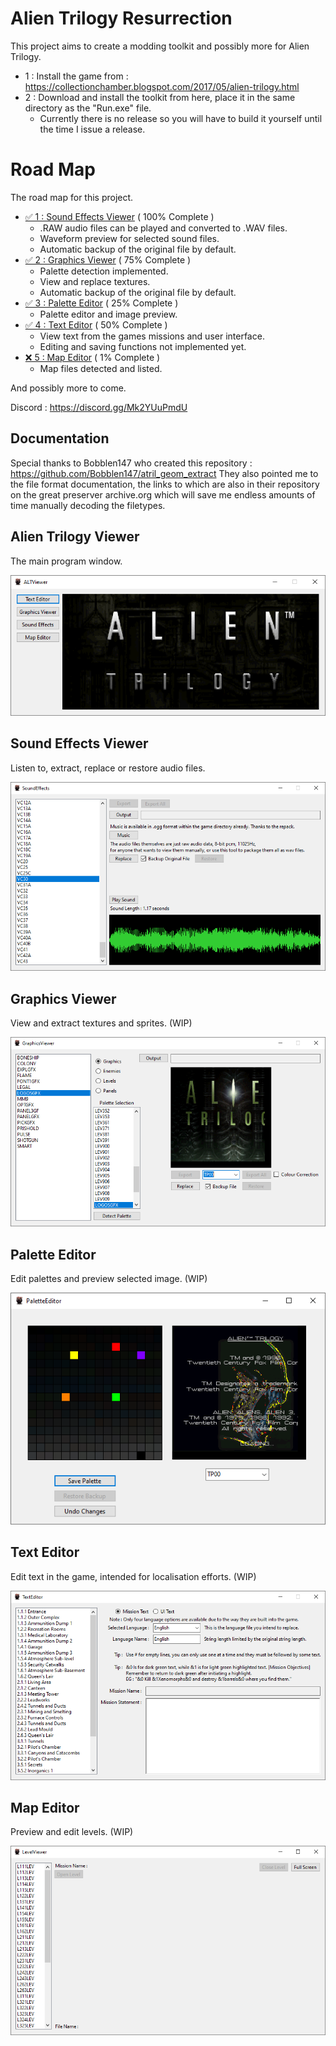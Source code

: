 # Alien Trilogy Resurrection

This project aims to create a modding toolkit and possibly more for Alien Trilogy.

- 1 : Install the game from : https://collectionchamber.blogspot.com/2017/05/alien-trilogy.html
- 2 : Download and install the toolkit from here, place it in the same directory as the "Run.exe" file.
	- Currently there is no release so you will have to build it yourself until the time I issue a release.

# Road Map

The road map for this project.

- [✅ 1 : Sound Effects Viewer](#sound-effects-viewer) ( 100% Complete )
	- .RAW audio files can be played and converted to .WAV files.
	- Waveform preview for selected sound files.
	- Automatic backup of the original file by default.
- [✅ 2 : Graphics Viewer](#graphics-viewer) ( 75% Complete )
	- Palette detection implemented.
	- View and replace textures.
	- Automatic backup of the original file by default.
- [✅ 3 : Palette Editor](#palette-editor) ( 25% Complete )
	- Palette editor and image preview.
- [✅ 4 : Text Editor](#text-editor) ( 50% Complete )
	- View text from the games missions and user interface.
	- Editing and saving functions not implemented yet.
- [❌ 5 : Map Editor](#map-editor) ( 1% Complete )
	- Map files detected and listed.

And possibly more to come.

Discord : https://discord.gg/Mk2YUuPmdU

## Documentation

Special thanks to Bobblen147 who created this repository : https://github.com/Bobblen147/atril_geom_extract
They also pointed me to the file format documentation, the links to which are also in their repository on the great preserver archive.org which will save me endless amounts of time manually decoding the filetypes.

## Alien Trilogy Viewer

The main program window.

<div align="center">
  <img src="Images/altviewer.png" alt="Alien Trilogy Viewer">
</div>

## Sound Effects Viewer

Listen to, extract, replace or restore audio files.

<div align="center">
  <img src="Images/soundeffects.png" alt="Sound Effects Viewer">
</div>

## Graphics Viewer

View and extract textures and sprites. (WIP)

<div align="center">
  <img src="Images/graphicsviewer.png" alt="Graphics Viewer">
</div>

## Palette Editor

Edit palettes and preview selected image. (WIP)

<div align="center">
  <img src="Images/paletteeditor.png" alt="Graphics Viewer">
</div>

## Text Editor

Edit text in the game, intended for localisation efforts. (WIP)

<div align="center">
  <img src="Images/texteditor.png" alt="Text Editor">
</div>

## Map Editor

Preview and edit levels. (WIP)

<div align="center">
  <img src="Images/levelviewer.png" alt="Text Editor">
</div>